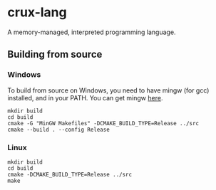 # crux-lang

A memory-managed, interpreted programming language.

## Building from source

### Windows

To build from source on Windows, you need to have mingw (for gcc) installed, and in your PATH.
You can get mingw [here](https://www.mingw-w64.org/).

```shell
mkdir build
cd build
cmake -G "MinGW Makefiles" -DCMAKE_BUILD_TYPE=Release ../src
cmake --build . --config Release
```

### Linux

```shell
mkdir build
cd build
cmake -DCMAKE_BUILD_TYPE=Release ../src
make
```
